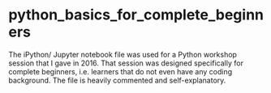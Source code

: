 # python_basics_for_complete_beginners

The iPython/ Jupyter notebook file was used for a Python workshop session that I gave in 2016. That session was designed specifically for complete beginners, i.e. learners that do not even have any coding background. The file is heavily commented and self-explanatory. 

